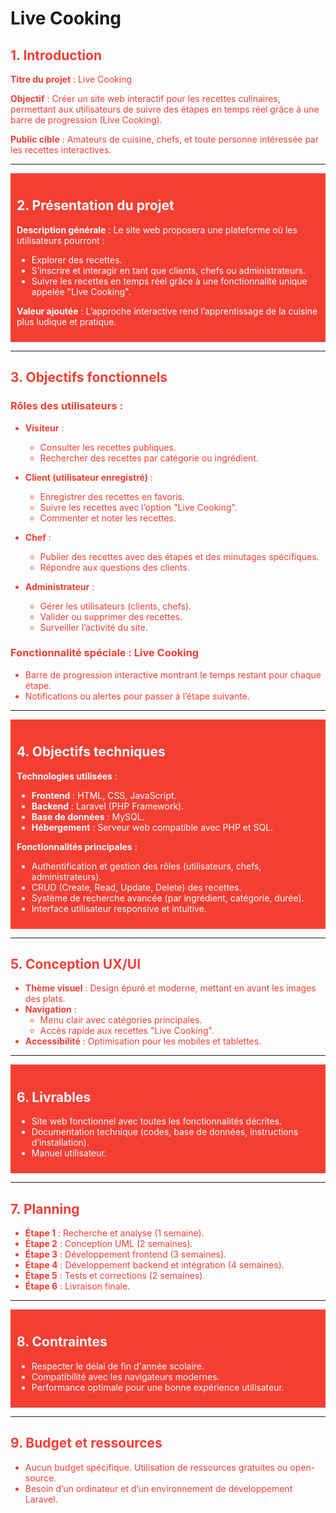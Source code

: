 # Live Cooking

<div style="color: #f33f33;">

## 1. Introduction

**Titre du projet** : Live Cooking

**Objectif** : Créer un site web interactif pour les recettes culinaires, permettant aux utilisateurs de suivre des étapes en temps réel grâce à une barre de progression (Live Cooking).

**Public cible** : Amateurs de cuisine, chefs, et toute personne intéressée par les recettes interactives.

</div>

---

<div style="color: white; background-color: #f33f33; padding: 10px;">

## 2. Présentation du projet

**Description générale** : 
Le site web proposera une plateforme où les utilisateurs pourront :
- Explorer des recettes.
- S’inscrire et interagir en tant que clients, chefs ou administrateurs.
- Suivre les recettes en temps réel grâce à une fonctionnalité unique appelée "Live Cooking".

**Valeur ajoutée** : 
L’approche interactive rend l’apprentissage de la cuisine plus ludique et pratique.

</div>

---

<div style="color: #f33f33;">

## 3. Objectifs fonctionnels

### Rôles des utilisateurs :

- **Visiteur** :
  - Consulter les recettes publiques.
  - Rechercher des recettes par catégorie ou ingrédient.

- **Client (utilisateur enregistré)** :
  - Enregistrer des recettes en favoris.
  - Suivre les recettes avec l’option "Live Cooking".
  - Commenter et noter les recettes.

- **Chef** :
  - Publier des recettes avec des étapes et des minutages spécifiques.
  - Répondre aux questions des clients.

- **Administrateur** :
  - Gérer les utilisateurs (clients, chefs).
  - Valider ou supprimer des recettes.
  - Surveiller l’activité du site.

### Fonctionnalité spéciale : Live Cooking

- Barre de progression interactive montrant le temps restant pour chaque étape.
- Notifications ou alertes pour passer à l’étape suivante.

</div>

---

<div style="color: white; background-color: #f33f33; padding: 10px;">

## 4. Objectifs techniques

**Technologies utilisées** :

- **Frontend** : HTML, CSS, JavaScript.
- **Backend** : Laravel (PHP Framework).
- **Base de données** : MySQL.
- **Hébergement** : Serveur web compatible avec PHP et SQL.

**Fonctionnalités principales** :

- Authentification et gestion des rôles (utilisateurs, chefs, administrateurs).
- CRUD (Create, Read, Update, Delete) des recettes.
- Système de recherche avancée (par ingrédient, catégorie, durée).
- Interface utilisateur responsive et intuitive.

</div>

---

<div style="color: #f33f33;">

## 5. Conception UX/UI

- **Thème visuel** : Design épuré et moderne, mettant en avant les images des plats.
- **Navigation** :
  - Menu clair avec catégories principales.
  - Accès rapide aux recettes "Live Cooking".
- **Accessibilité** : Optimisation pour les mobiles et tablettes.

</div>

---

<div style="color: white; background-color: #f33f33; padding: 10px;">

## 6. Livrables

- Site web fonctionnel avec toutes les fonctionnalités décrites.
- Documentation technique (codes, base de données, instructions d’installation).
- Manuel utilisateur.

</div>

---

<div style="color: #f33f33;">

## 7. Planning

- **Étape 1** : Recherche et analyse (1 semaine).
- **Étape 2** : Conception UML (2 semaines).
- **Étape 3** : Développement frontend (3 semaines).
- **Étape 4** : Développement backend et intégration (4 semaines).
- **Étape 5** : Tests et corrections (2 semaines).
- **Étape 6** : Livraison finale.

</div>

---

<div style="color: white; background-color: #f33f33; padding: 10px;">

## 8. Contraintes

- Respecter le délai de fin d'année scolaire.
- Compatibilité avec les navigateurs modernes.
- Performance optimale pour une bonne expérience utilisateur.

</div>

---

<div style="color: #f33f33;">

## 9. Budget et ressources

- Aucun budget spécifique. Utilisation de ressources gratuites ou open-source.
- Besoin d’un ordinateur et d’un environnement de développement Laravel.

</div>
